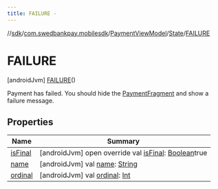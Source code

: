 ```yaml
---
title: FAILURE -
---
```

//[sdk](../../../../../index)/[com.swedbankpay.mobilesdk](../../../index)/[PaymentViewModel](../../index)/[State](../index)/[FAILURE](index)



# FAILURE  
 [androidJvm] [FAILURE](index)()  


Payment has failed. You should hide the [PaymentFragment](../../../-payment-fragment/index) and show a failure message.

   


## Properties  
  
|  Name |  Summary | 
|---|---|
| <a name="com.swedbankpay.mobilesdk/PaymentViewModel.State.FAILURE/isFinal/#/PointingToDeclaration/"></a>[isFinal](is-final)| <a name="com.swedbankpay.mobilesdk/PaymentViewModel.State.FAILURE/isFinal/#/PointingToDeclaration/"></a> [androidJvm] open override val [isFinal](is-final): [Boolean](https://kotlinlang.org/api/latest/jvm/stdlib/kotlin/-boolean/index.html)true   <br>|
| <a name="com.swedbankpay.mobilesdk/PaymentViewModel.State.FAILURE/name/#/PointingToDeclaration/"></a>[name](name)| <a name="com.swedbankpay.mobilesdk/PaymentViewModel.State.FAILURE/name/#/PointingToDeclaration/"></a> [androidJvm] val [name](name): [String](https://kotlinlang.org/api/latest/jvm/stdlib/kotlin/-string/index.html)   <br>|
| <a name="com.swedbankpay.mobilesdk/PaymentViewModel.State.FAILURE/ordinal/#/PointingToDeclaration/"></a>[ordinal](ordinal)| <a name="com.swedbankpay.mobilesdk/PaymentViewModel.State.FAILURE/ordinal/#/PointingToDeclaration/"></a> [androidJvm] val [ordinal](ordinal): [Int](https://kotlinlang.org/api/latest/jvm/stdlib/kotlin/-int/index.html)   <br>|

